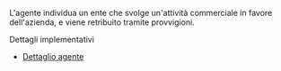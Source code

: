 L'agente individua un ente che svolge un'attività commerciale in favore dell'azienda, e viene retribuito tramite   provvigioni.

Dettagli implementativi
- [Dettaglio agente](Sorgenti/MB/DOC_OGG/OG_AG_D)
